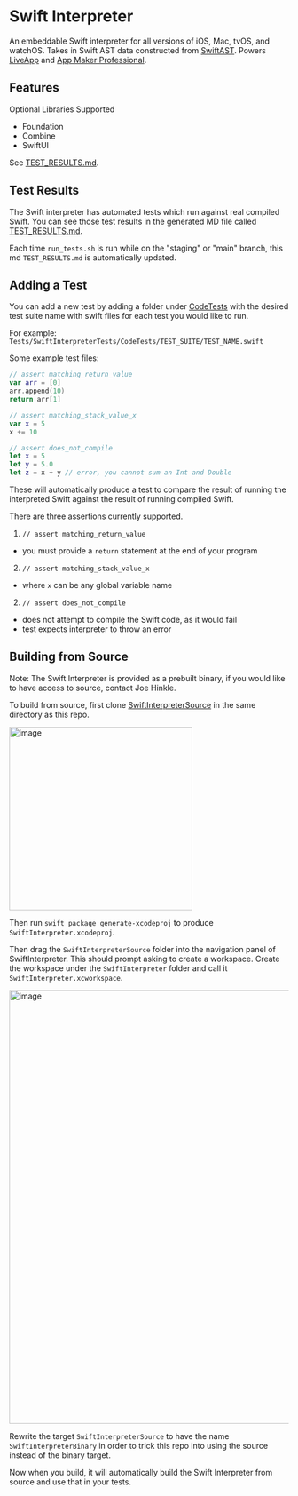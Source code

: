 # Swift Interpreter

An embeddable Swift interpreter for all versions of iOS, Mac, tvOS, and watchOS. Takes in Swift AST data constructed from [SwiftAST](https://github.com/App-Maker-Software/SwiftAST). Powers [LiveApp](http://github.com/App-Maker-Software/LiveApp) and [App Maker Professional](https://appmakerios.com).

## Features

Optional Libraries Supported

- Foundation
- Combine
- SwiftUI

See [TEST_RESULTS.md](https://github.com/App-Maker-Software/SwiftInterpreter/blob/main/TEST_RESULTS.md).

## Test Results

The Swift interpreter has automated tests which run against real compiled Swift. You can see those test results in the generated MD file called [TEST_RESULTS.md](https://github.com/App-Maker-Software/SwiftInterpreter/blob/main/TEST_RESULTS.md).

Each time `run_tests.sh` is run while on the "staging" or "main" branch, this md `TEST_RESULTS.md` is automatically updated.

## Adding a Test

You can add a new test by adding a folder under [CodeTests](https://github.com/App-Maker-Software/SwiftInterpreter/tree/main/Tests/SwiftInterpreterTests/CodeTests) with the desired test suite name with swift files for each test you would like to run.

For example: `Tests/SwiftInterpreterTests/CodeTests/TEST_SUITE/TEST_NAME.swift`

Some example test files:

```swift
// assert matching_return_value
var arr = [0]
arr.append(10)
return arr[1]
```

```swift
// assert matching_stack_value_x
var x = 5
x += 10
```

```swift
// assert does_not_compile
let x = 5
let y = 5.0
let z = x + y // error, you cannot sum an Int and Double
```

These will automatically produce a test to compare the result of running the interpreted Swift against the result of running compiled Swift.

There are three assertions currently supported.

1. `// assert matching_return_value`

- you must provide a `return` statement at the end of your program

2. `// assert matching_stack_value_x`

- where `x` can be any global variable name

2. `// assert does_not_compile`

- does not attempt to compile the Swift code, as it would fail
- test expects interpreter to throw an error

## Building from Source

Note: The Swift Interpreter is provided as a prebuilt binary, if you would like to have access to source, contact Joe Hinkle.

To build from source, first clone [SwiftInterpreterSource](https://github.com/App-Maker-Software/SwiftInterpreterSource) in the same directory as this repo.

<img width="330" alt="image" src="https://user-images.githubusercontent.com/8505851/120383244-e4622700-c2e1-11eb-84b5-8ac140bc45fa.png">

Then run `swift package generate-xcodeproj` to produce `SwiftInterpreter.xcodeproj`.

Then drag the `SwiftInterpreterSource` folder into the navigation panel of SwiftInterpreter. This should prompt asking to create a workspace. Create the workspace under the `SwiftInterpreter` folder and call it `SwiftInterpreter.xcworkspace`.

<img width="781" alt="image" src="https://user-images.githubusercontent.com/8505851/120383455-212e1e00-c2e2-11eb-9b9f-76842b8d75b1.png">

Rewrite the target `SwiftInterpreterSource` to have the name `SwiftInterpreterBinary` in order to trick this repo into using the source instead of the binary target.

Now when you build, it will automatically build the Swift Interpreter from source and use that in your tests.



